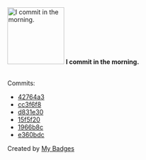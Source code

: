<img src="https://my-badges.github.io/my-badges/morning-commits.png" alt="I commit in the morning." title="I commit in the morning." width="128">
<strong>I commit in the morning.</strong>
<br><br>

Commits:

- <a href="https://github.com/HorebZ/HorebZ/commit/42764a39cbc43beed0f42d348fce431f6a9d5311">42764a3</a>
- <a href="https://github.com/HorebZ/HorebZ/commit/cc3f6f88d0e967e8612d9f26fc639928a1423444">cc3f6f8</a>
- <a href="https://github.com/HorebZ/HorebZ/commit/d831e303b48662454c1c699061296374e8be4f8f">d831e30</a>
- <a href="https://github.com/HorebZ/HorebZ/commit/15f5f2072ce1478feddcba365d7492276458d757">15f5f20</a>
- <a href="https://github.com/HorebZ/HorebZ/commit/1966b8c2883b3bbdd0fd22ab566cfb457a0b82a3">1966b8c</a>
- <a href="https://github.com/HorebZ/HorebZ/commit/e360bdc5648754b77de9b992c9076125589f291c">e360bdc</a>


Created by <a href="https://github.com/my-badges/my-badges">My Badges</a>